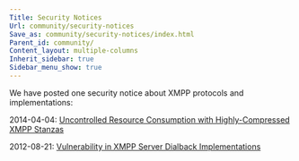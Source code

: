```yaml
---
Title: Security Notices
Url: community/security-notices
Save_as: community/security-notices/index.html
Parent_id: community/
Content_layout: multiple-columns
Inherit_sidebar: true
Sidebar_menu_show: true
---
```


We have posted one security notice about XMPP protocols and implementations:

2014-04-04: [Uncontrolled Resource Consumption with Highly-Compressed XMPP Stanzas](uncontrolled-resource-consumption-with-highly-compressed-xmpp-stanzas.html)

2012-08-21: [Vulnerability in XMPP Server Dialback Implementations](vulnerability-in-xmpp-server-dialback-implementations.html)
